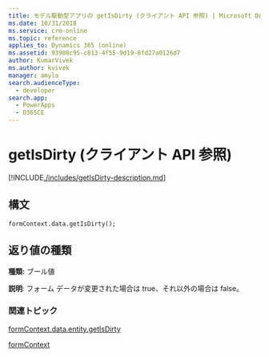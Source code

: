 ```yaml
---
title: モデル駆動型アプリの getIsDirty (クライアント API 参照) | Microsoft Docs
ms.date: 10/31/2018
ms.service: crm-online
ms.topic: reference
applies_to: Dynamics 365 (online)
ms.assetid: 93908c95-c813-4f55-9d19-8fd27a0126d7
author: KumarVivek
ms.author: kvivek
manager: amyla
search.audienceType:
  - developer
search.app:
  - PowerApps
  - D365CE
---
```

# <a name="getisdirty-client-api-reference"></a>getIsDirty (クライアント API 参照)



[!INCLUDE[./includes/getIsDirty-description.md](./includes/getIsDirty-description.md)]

## <a name="syntax"></a>構文

`formContext.data.getIsDirty();`

## <a name="return-type"></a>返り値の種類

**種類:** ブール値

**説明**: フォーム データが変更された場合は true、それ以外の場合は false。

### <a name="related-topics"></a>関連トピック

[formContext.data.entity.getIsDirty](../formContext-data-entity/getIsDirty.md)

[formContext](../../clientapi-form-context.md)

